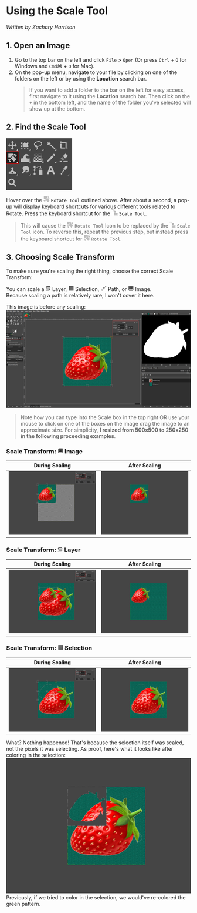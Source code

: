 # Using the Scale Tool

*Written by Zachary Harrison*

## 1. Open an Image

1. Go to the top bar on the left and click `File` > `Open` (Or press `Ctrl` + `O` for Windows and `Cmd`⌘ + `O` for Mac). 
2. On the pop-up menu, navigate to your file by clicking on one of the folders on the left or by using the **Location** search bar.
    > If you want to add a folder to the bar on the left for easy access, first navigate to it using the **Location** search bar. Then click on the `+` in the bottom left, and the name of the folder you've selected will show up at the bottom.

## 2. Find the Scale Tool

![FindingScaleTool.png](../images/FindingScaleTool.png)

Hover over the ![RotateTool.PNG](../images/RotateTool.PNG) `Rotate Tool` outlined above. After about a second, a pop-up will display keyboard shortcuts for various different tools related to Rotate. Press the keyboard shortcut for the ![ScaleTool.PNG](../images/ScaleTool.PNG) `Scale Tool`.
> This will cause the ![RotateTool.PNG](../images/RotateTool.PNG) `Rotate Tool` Icon to be replaced by the ![ScaleTool.PNG](../images/ScaleTool.PNG) `Scale Tool` icon. To reverse this, repeat the previous step, but instead press the keyboard shortcut for ![RotateTool.PNG](../images/RotateTool.PNG) `Rotate Tool`.

## 3. Choosing Scale Transform

To make sure you're scaling the right thing, choose the correct Scale Transform:

You can scale a ![ScaleTransformLayer.png](../images/ScaleTransformLayer.png) Layer, ![ScaleTransformSelection.png](../images/ScaleTransformSelection.png) Selection, ![ScaleTransformPath.png](../images/ScaleTransformPath.png) Path, or ![ScaleTransformImage.png](../images/ScaleTransformImage.png) Image. 
<br /> Because scaling a path is relatively rare, I won't cover it here. 

This image is before any scaling:
<br /> ![ScaleToolBeforeScaling.PNG](../images/ScaleToolBeforeScaling.PNG)

> Note how you can type into the Scale box in the top right OR use your mouse to click on one of the boxes on the image drag the image to an approximate size. For simplicity, **I resized from 500x500 to 250x250 in the following proceeding examples**.

### Scale Transform: ![ScaleTransformImage.png](../images/ScaleTransformImage.png) **Image**

| During Scaling | After Scaling |
|:---:|:---:|
| ![ScaleToolDuringScalingImage.PNG](../images/ScaleToolDuringScalingImage.PNG) | ![ScaleToolAfterScalingImage.PNG](../images/ScaleToolAfterScalingImage.PNG) |

### Scale Transform: ![ScaleTransformLayer.png](../images/ScaleTransformLayer.png) **Layer**

| During Scaling | After Scaling |
|:---:|:---:|
| ![ScaleToolDuringScalingLayer.PNG](../images/ScaleToolDuringScalingLayer.PNG) | ![ScaleToolAfterScalingLayer.PNG](../images/ScaleToolAfterScalingLayer.PNG) |

### Scale Transform: ![ScaleTransformSelection.png](../images/ScaleTransformSelection.png) **Selection**

| During Scaling | After Scaling |
|:---:|:---:|
| ![ScaleToolDuringScalingSelection.PNG](../images/ScaleToolDuringScalingSelection.PNG) | ![ScaleToolAfterScalingSelection.PNG](../images/ScaleToolAfterScalingSelection.PNG) |


What? Nothing happened! That's because the selection itself was scaled, not the pixels it was selecting. As proof, here's what it looks like after coloring in the selection:
<br /> ![ScaleToolProof.PNG](../images/ScaleToolProof.PNG)
<br /> Previously, if we tried to color in the selection, we would've re-colored the green pattern.